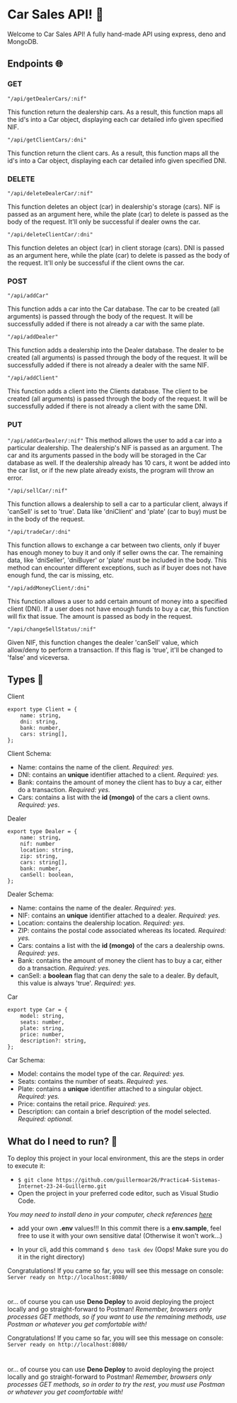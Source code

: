 # Car Sales API! 🚗

Welcome to Car Sales API! A fully hand-made API using express, deno and MongoDB.

## Endpoints 🌐

### GET

`"/api/getDealerCars/:nif"`

This function return the dealership cars. As a result, this function maps all
the id's into a Car object, displaying each car detailed info given specified
NIF.

`"/api/getClientCars/:dni"`

This function return the client cars. As a result, this function maps all the
id's into a Car object, displaying each car detailed info given specified DNI.

### DELETE

`"/api/deleteDealerCar/:nif"`

This function deletes an object (car) in dealership's storage (cars). NIF is
passed as an argument here, while the plate (car) to delete is passed as the
body of the request. It'll only be successful if dealer owns the car.

`"/api/deleteClientCar/:dni"`

This function deletes an object (car) in client storage (cars). DNI is passed as
an argument here, while the plate (car) to delete is passed as the body of the
request. It'll only be successful if the client owns the car.

### POST

`"/api/addCar"`

This function adds a car into the Car database. The car to be created (all
arguments) is passed through the body of the request. It will be successfully
added if there is not already a car with the same plate.

`"/api/addDealer"`

This function adds a dealership into the Dealer database. The dealer to be
created (all arguments) is passed through the body of the request. It will be
successfully added if there is not already a dealer with the same NIF.

`"/api/addClient"`

This function adds a client into the Clients database. The client to be created
(all arguments) is passed through the body of the request. It will be
successfully added if there is not already a client with the same DNI.

### PUT

`"/api/addCarDealer/:nif"` This method allows the user to add a car into a
particular dealership. The dealership's NIF is passed as an argument. The car
and its arguments passed in the body will be storaged in the Car database as
well. If the dealership already has 10 cars, it wont be added into the car list,
or if the new plate already exists, the program will throw an error.

`"/api/sellCar/:nif"`

This function allows a dealership to sell a car to a particular client, always
if 'canSell' is set to 'true'. Data like 'dniClient' and 'plate' (car to buy)
must be in the body of the request.

`"/api/tradeCar/:dni"`

This function allows to exchange a car between two clients, only if buyer has
enough money to buy it and only if seller owns the car. The remaining data, like
'dniSeller', 'dniBuyer' or 'plate' must be included in the body. This method can
encounter different exceptions, such as if buyer does not have enough fund, the
car is missing, etc.

`"/api/addMoneyClient/:dni"`

This function allows a user to add certain amount of money into a specified
client (DNI). If a user does not have enough funds to buy a car, this function
will fix that issue. The amount is passed as body in the request.

`"/api/changeSellStatus/:nif"`

Given NIF, this function changes the dealer 'canSell' value, which allow/deny to
perform a transaction. If this flag is 'true', it'll be changed to 'false' and
viceversa.

## Types 🧬

Client

```
export type Client = {
    name: string,
    dni: string,
    bank: number,
    cars: string[],
};
```

Client Schema:

- Name: contains the name of the client. _Required: yes._
- DNI: contains an **unique** identifier attached to a client. _Required: yes._
- Bank: contains the amount of money the client has to buy a car, either do a
  transaction. _Required: yes._
- Cars: contains a list with the **id (mongo)** of the cars a client owns.
  _Required: yes_.

Dealer

```
export type Dealer = {
    name: string,
    nif: number
    location: string,
    zip: string,
    cars: string[],
    bank: number,
    canSell: boolean,
};
```

Dealer Schema:

- Name: contains the name of the dealer. _Required: yes._
- NIF: contains an **unique** identifier attached to a dealer. _Required: yes._
- Location: contains the dealership location. _Required: yes._
- ZIP: contains the postal code associated whereas its located. _Required: yes._
- Cars: contains a list with the **id (mongo)** of the cars a dealership owns.
  _Required: yes_.
- Bank: contains the amount of money the client has to buy a car, either do a
  transaction. _Required: yes._
- canSell: a **boolean** flag that can deny the sale to a dealer. By default,
  this value is always 'true'. _Required: yes._

Car

```
export type Car = {
    model: string,
    seats: number,
    plate: string,
    price: number,
    description?: string,
};
```

Car Schema:

- Model: contains the model type of the car. _Required: yes._
- Seats: contains the number of seats. _Required: yes._
- Plate: contains a **unique** identifier attached to a singular object.
  _Required: yes._
- Price: contains the retail price. _Required: yes_.
- Description: can contain a brief description of the model selected. _Required:
  optional._

## What do I need to run? 🔄

To deploy this project in your local environment, this are the steps in order to
execute it:

- `$ git clone https://github.com/guillermoar26/Practica4-Sistemas-Internet-23-24-Guillermo.git`
- Open the project in your preferred code editor, such as Visual Studio Code.

_You may need to install deno in your computer, check references
[here](https://docs.deno.com/runtime/manual/getting_started/installation)_

- add your own **.env** values!!! In this commit there is a **env.sample**, feel
  free to use it with your own sensitive data! (Otherwise it won't work...)

- In your cli, add this command `$ deno task dev` (Oops! Make sure you do it in
  the right directory)

Congratulations! If you came so far, you will see this message on console:
`Server ready on http://localhost:8080/`

# 

or... of course you can use **Deno Deploy** to avoid deploying the project
locally and go straight-forward to Postman! _Remember, browsers only processes
GET methods, so if you want to use the remaining methods, use Postman or
whatever you get comfortable with!_

Congratulations! If you came so far, you will see this message on console:
`Server ready on http://localhost:8080/`

# 

or... of course you can use **Deno Deploy** to avoid deploying the project
locally and go straight-forward to Postman! _Remember, browsers only processes
GET methods, so in order to try the rest, you must use Postman or whatever you
get coomfortable with!_
